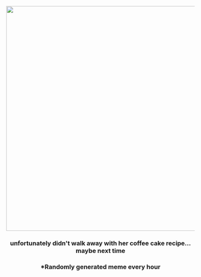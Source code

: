 <p align="center">
        <img src="https://i.redd.it/l4ma1da53vh91.jpg" width="600" height="600">
        </p>
        <h3 align="center">unfortunately didn't walk away with her coffee cake recipe... maybe next time</h3>
        <h3 align="center">*Randomly generated meme every hour</h3>
    